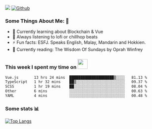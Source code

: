 ![](https://visitor-badge.laobi.icu/badge?page_id=seanho96.seanho96)
[![Github](https://img.shields.io/github/followers/seanho96?label=Follow&style=social)](https://github.com/seanho96)

### Some Things About Me: 👋
- 🌱 Currently learning about Blockchain & Vue
- :musical_note: Always listening to lofi or chillhop beats
- :zap: Fun facts: ESFJ. Speaks English, Malay, Mandarin and Hokkien.
- :book: Currently reading: The Wisdom Of Sundays by Oprah Winfrey

### This week I spent my time on <img src="https://media.giphy.com/media/SvQzkTQb3ZwKcj1QTO/giphy.gif" width="32">

<!--START_SECTION:waka-->

```txt
Vue.js       13 hrs 24 mins  ████████████████████▒░░░░   81.13 %
TypeScript   1 hr 32 mins    ██▒░░░░░░░░░░░░░░░░░░░░░░   09.37 %
SCSS         1 hr 19 mins    ██░░░░░░░░░░░░░░░░░░░░░░░   08.04 %
Other        6 mins          ░░░░░░░░░░░░░░░░░░░░░░░░░   00.63 %
YAML         4 mins          ░░░░░░░░░░░░░░░░░░░░░░░░░   00.48 %
```

<!--END_SECTION:waka-->

### Some stats 📊

[![Top Langs](https://github-readme-stats.vercel.app/api/top-langs/?username=seanho96&layout=compact&theme=graywhite)](https://github.com/anuraghazra/github-readme-stats)
<br/>
<!-- ![GitHub stats](https://github-readme-stats.vercel.app/api?username=seanho96&show_icons=true&theme=graywhite)-->


